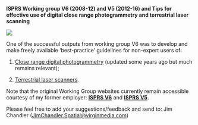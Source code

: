 **ISPRS Working group V6 (2008-12) and V5 (2012-16) and Tips for effective use of digital close range photogrammetry and terrestrial laser scanning**


![](https://github.com/JimChandler-Spatial/photogrammetry/blob/gh-pages/Images/dems1.gif)


One of the successful outputs from working group V6 was to develop and make freely available ‘best-practice’ guidelines for non-expert users of:

1. [Close range digital photogrammetry]( docs.google.com/viewer?url=https://github.com/JimChandler-Spatial/photogrammetry/blob/gh-pages/OtherFiles/photogrammetry-tips.pdf) (updated some years ago but much remains relevant);

2. [Terrestrial laser scanners](https://github.com/JimChandler-Spatial/photogrammetry/blob/gh-pages/OtherFiles/laser_scanning-tips.pdf).

Note that the original Working Group websites currently remain accessible courtesy of my former employer: 
[**ISPRS V6**](http://isprsv6.lboro.ac.uk/) and 
[**ISPRS V5**](http://isprsv5.lboro.ac.uk/).

Please feel free to add your suggestions/feedback and send to: Jim Chandler (JimChandler.Spatial@virginmedia.com)

